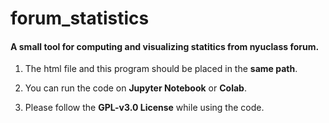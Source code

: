 # forum_statistics

#### A small tool for computing and visualizing statitics from nyuclass forum.

1. The html file and this program should be placed in the **same path**.

2. You can run the code on **Jupyter Notebook** or **Colab**.

3. Please follow the **GPL-v3.0 License** while using the code.
